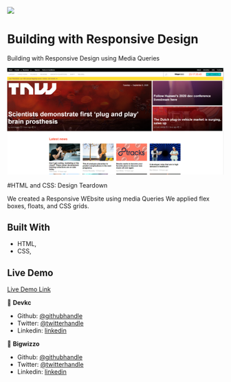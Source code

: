 ![](https://img.shields.io/badge/Microverse-blueviolet)

# Building with Responsive Design

Building with Responsive Design using Media Queries

![screenshot](./app_screenshot.png/)

#HTML and CSS: Design Teardown

We created a Responsive WEbsite using media Queries
We applied flex boxes, floats, and CSS grids.

## Built With

- HTML,
- CSS,

## Live Demo

[Live Demo Link](https://cvilla714.github.io/responsivedesign/)

👤 **Devkc**

- Github: [@githubhandle](https://github.com/cvilla714)
- Twitter: [@twitterhandle](https://twitter.com/kckeyti)
- Linkedin: [linkedin](https://www.linkedin.com/in/cosmel-villalobos-1900531aa/)

👤 **Bigwizzo**

- Github: [@githubhandle](https://github.com/Bigwizzo)
- Twitter: [@twitterhandle](https://twitter.com/willnyamunokora)
- Linkedin: [linkedin](https://www.linkedin.com/in/willnyamunokora)
